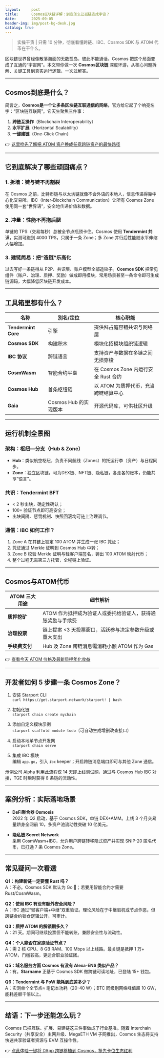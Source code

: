 ```yaml
---
layout:     post
title:      Cosmos区块链详解：到底怎么让孤链连成宇宙？
date:       2025-09-05
header-img: img/post-bg-desk.jpg
catalog: true
---
```


> 实操干货 | 只需 10 分钟，彻底看懂跨链、IBC、Cosmos SDK 与 ATOM 代币在干什么。

区块链世界曾经像散落海面的无数孤岛，彼此不能通话。Cosmos 把这个局面变成了互通的“宇宙网”。本文带你做一次 **Cosmos区块链** 深度环游，从核心问题拆解、关键工具到真实运行逻辑，一次过解答。

---

## Cosmos到底是什么？

简言之，**Cosmos是一个让多条区块链互联通信的网络**，官方给它起了个响亮名字：“区块链互联网”。它天生聚焦三件事：

1. **跨链互操作**（Blockchain Interoperability）  
2. **水平扩展**（Horizontal Scalability）  
3. **一键建链**（One-Click Chain）

👉 [这里抢先了解把 ATOM 资产换成任意跨链资产的最快路径](https://okxdog.com/)

---

## 它到底解决了哪些顽固痛点？

### 1. 拆墙：链与链不再割裂  
在 Cosmos 之前，比特币链与以太坊链就像不会外语的本地人，信息传递得靠中心化交易所。IBC（Inter-Blockchain Communication）让所有 Cosmos Zone 使用同一套“世界语”，安全地传递价值和数据。

### 2. 冲量：性能不再拖后腿  
单链的 TPS（交易每秒）总被全节点瓶颈卡住。Cosmos 使用 **Tendermint 共识**，实测可跑到 4000 TPS，只属于一条 Zone；多 Zone 并行后性能随水平伸缩大幅增加。

### 3. 建链简易：把“造链”乐高化  
过去写好一条链得从 P2P、共识层、账户模型全部造轮子。**Cosmos SDK** 把常见组件（账户、治理、质押、奖励）做成即用模块，常用场景甚至一条命令即可生成链源码，大幅降低区块链开发成本。

---

## 工具箱里都有什么？

| 名称 | 別名/定位 | 核心职能 |
|---|---|---|
| **Tendermint Core** | 引擎 | 提供拜占庭容错共识与网络层 |
| **Cosmos SDK** | 构建积木 | 模块化招模块组织链逻辑 |
| **IBC 协议** | 跨链语言 | 支持资产与数据在多链之间无损穿梭 |
| **CosmWasm** | 智能合约平臺 | 在 Cosmos Zone 内运行安全 Rust 合约 |
| **Cosmos Hub** | 首条枢纽链 | 以 ATOM 为质押代币，充当跨链结算中心 |
| **Gaia** | Cosmos Hub 的实现版本 | 开源代码库，可供社区升级 |

---

## 运行机制全景图

### 架构：枢纽—分支（Hub & Zone）

- **Hub**：类似航空枢纽，负责不同航线（Zones）的托运行李（资产）与日程同步。  
- **Zone**：独立区块链，可为DEX链、NFT链、隐私链，各走各的账本，仍能共享“语言”。

### 共识：Tendermint BFT

- < 2 秒出块，确定性确认；  
- 100+ 验证节点即可高安全；  
- 出块间隔、惩罚机制、快照回滚均可链上治理调节。

### 通信：IBC 如何工作？

1. Zone A 在其链上锁定 100 ATOM 并生成一张 IBC 凭证；  
2. 凭证通过 Merkle 证明到 Cosmos Hub 中转；  
3. Zone B 校验 Merkle 证明与轻客户端签名，铸出 100 ATOM 映射代币；  
4. 整个过程无需第三方托管，全程链上验证。

---

## Cosmos与ATOM代币

| ATOM 三大用途 | 细节解析 |
|---|---|
| **质押挖矿** | ATOM 作为抵押成为验证人或委托给验证人，获得通胀奖励与手续费 |
| **治理投票** | 链上提案 <3 天投票窗口，活跃参与决定参数升级或重大支出 |
| **手续费支付** | Hub 及 Zone 跨链消息需消耗小额 ATOM 作为 Gas |

👉 [查看今天 ATOM 价格及最新质押年化收益](https://okxdog.com/)

---

## 开发者如何 5 步建一条 Cosmos Zone？

1. 安装 Starport CLI  
`curl https://get.starport.network/starport! | bash`

2. 初始化链  
`starport chain create mychain`

3. 添加自定义模块示例  
`starport scaffold module todo`（可自动生成增删改查接口）  

4. 启动本地单节点开发网  
`starport chain serve`

5. 集成 IBC 模块  
编辑 `app.go`，引入 `ibc` keeper；开启跨链消息端口即可与其他 Zone 通信。

示例公司 Alpha 利用此流程仅 14 天即上线测试网，通过与 Cosmos Hub IBC 对接，TGE 时瞬时获得 6 条链的流动性。

---

## 案例分析：实际落地场景

- **DeFi聚合器 Osmosis**  
2022 年 Q2 启动，基于 Cosmos SDK，单链 DEX+AMM。上线 3 个月交易量跻身全网前 10，多资产池流动性突破 10 亿美元。

- **隐私链 Secret Network**  
采用 CosmWasm+IBC，允许用户跨链转移隐式资产并实现 SNIP-20 匿名代币，已打通 7 条 Cosmos Zone。

---

## 常见疑问一次看透

**Q1：构建新链一定要懂 Rust 吗？**  
A：不必。Cosmos SDK 默认为 Go 🐹；若要用智能合约才需要 Rust/CosmWasm。

**Q2：使用 IBC 有没有额外安全风险？**  
A：IBC 通过“轻客户端+中继”双重验证。理论风险在于中继宕机或节点作恶，但跨链合约锁仓逻辑公开，可审计。

**Q3：质押 ATOM 的解锁期多久？**  
A：21 天。期间可继续投票但不能转账，兼顾安全性与流动性。

**Q4：个人能否在家跑验证节点？**  
A：需 2 核 CPU、8 GB RAM、100 Mbps 以上线路。最关键是抵押 1 万+ ATOM，门槛较高，更适合职业验证团。

**Q5：域名服务方面 Cosmos 有没有 Alexa-ENS 类似产品？**  
A：有。**Starname** 正基于 Cosmos SDK 做跨链可读地址，已登陆 15+ 钱包。

**Q6：Tendermint 与 PoW 能耗到底差多少？**  
A：实测单个全节点≈ 笔记本功耗（20–40 W）；BTC 同级别网络峰值超 10 GW，能耗差额千倍以上。

---

## 结语：下一步还能怎么玩？

Cosmos 已把互联、扩展、易建链这三件事做成了行业基准。随着 Interchain Security（共享安全）主网升级、MegaETH VM 子网推出，Cosmos 生态将支持快速共享验证者资源与 EVM 互操作性。

👉 [点此体验一键将 DApp 跨链移植到 Cosmos，抢先卡位生态红利](https://okxdog.com/)